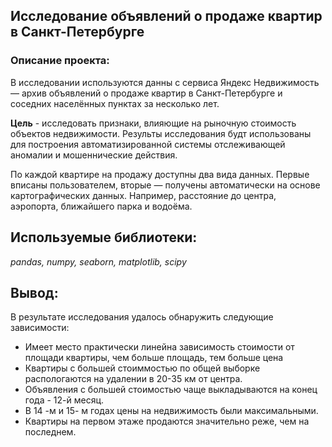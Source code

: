 ## Исследование объявлений о продаже квартир в Санкт-Петербурге 

### Описание проекта:

В исследовании используются данны с сервиса Яндекс Недвижимость — архив объявлений о продаже квартир в Санкт-Петербурге и соседних населённых пунктах за несколько лет.

**Цель** - исследовать признаки, влияющие на рыночную стоимость объектов недвижимости. Результы исследования будт использованы для построения автоматизированной системы отслеживающей аномалии и мошеннические действия.

По каждой квартире на продажу доступны два вида данных. Первые вписаны пользователем, вторые — получены автоматически на основе картографических данных. Например, расстояние до центра, аэропорта, ближайшего парка и водоёма.

## Используемые библиотеки:
*pandas, numpy, seaborn, matplotlib, scipy*

## Вывод:

В результате исследования удалось обнаружить следующие зависимости:

- Имеет место практически линейна зависимость стоимости от площади квартиры, чем больше площадь, тем больше цена
- Квартиры с большей стоиммостью по общей выборке распологаются на удалении в 20-35 км от центра.
- Объявления с большей стоимостью чаще выкладываются на конец года - 12-й месяц.
- В 14 -м и 15- м годах цены на недвижимость были максимальными.
- Квартиры на первом этаже продаются значительно реже, чем на последнем.

